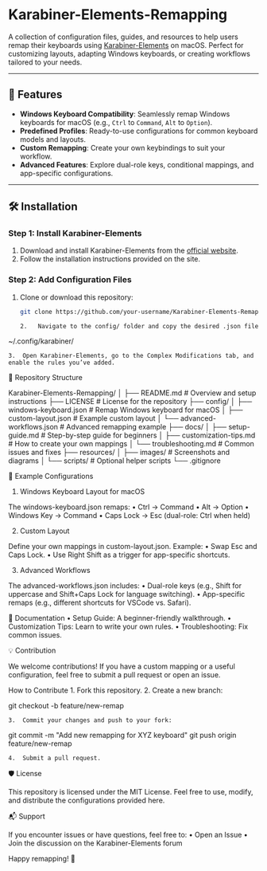 # Karabiner-Elements-Remapping

A collection of configuration files, guides, and resources to help users remap their keyboards using [Karabiner-Elements](https://karabiner-elements.pqrs.org/) on macOS. Perfect for customizing layouts, adapting Windows keyboards, or creating workflows tailored to your needs.

---

## 🌟 Features

- **Windows Keyboard Compatibility**: Seamlessly remap Windows keyboards for macOS (e.g., `Ctrl` to `Command`, `Alt` to `Option`).
- **Predefined Profiles**: Ready-to-use configurations for common keyboard models and layouts.
- **Custom Remapping**: Create your own keybindings to suit your workflow.
- **Advanced Features**: Explore dual-role keys, conditional mappings, and app-specific configurations.

---

## 🛠️ Installation

### Step 1: Install Karabiner-Elements

1. Download and install Karabiner-Elements from the [official website](https://karabiner-elements.pqrs.org/).
2. Follow the installation instructions provided on the site.

### Step 2: Add Configuration Files

1. Clone or download this repository:

   ```bash
   git clone https://github.com/your-username/Karabiner-Elements-Remapping.git

   2.	Navigate to the config/ folder and copy the desired .json file to:
   ```

~/.config/karabiner/

    3.	Open Karabiner-Elements, go to the Complex Modifications tab, and enable the rules you’ve added.

📂 Repository Structure

Karabiner-Elements-Remapping/
│
├── README.md # Overview and setup instructions
├── LICENSE # License for the repository
├── config/
│ ├── windows-keyboard.json # Remap Windows keyboard for macOS
│ ├── custom-layout.json # Example custom layout
│ └── advanced-workflows.json # Advanced remapping example
├── docs/
│ ├── setup-guide.md # Step-by-step guide for beginners
│ ├── customization-tips.md # How to create your own mappings
│ └── troubleshooting.md # Common issues and fixes
├── resources/
│ ├── images/ # Screenshots and diagrams
│ └── scripts/ # Optional helper scripts
└── .gitignore

🔧 Example Configurations

1. Windows Keyboard Layout for macOS

The windows-keyboard.json remaps:
• Ctrl -> Command
• Alt -> Option
• Windows Key -> Command
• Caps Lock -> Esc (dual-role: Ctrl when held)

2. Custom Layout

Define your own mappings in custom-layout.json. Example:
• Swap Esc and Caps Lock.
• Use Right Shift as a trigger for app-specific shortcuts.

3. Advanced Workflows

The advanced-workflows.json includes:
• Dual-role keys (e.g., Shift for uppercase and Shift+Caps Lock for language switching).
• App-specific remaps (e.g., different shortcuts for VSCode vs. Safari).

📖 Documentation
• Setup Guide: A beginner-friendly walkthrough.
• Customization Tips: Learn to write your own rules.
• Troubleshooting: Fix common issues.

💡 Contribution

We welcome contributions! If you have a custom mapping or a useful configuration, feel free to submit a pull request or open an issue.

How to Contribute 1. Fork this repository. 2. Create a new branch:

git checkout -b feature/new-remap

    3.	Commit your changes and push to your fork:

git commit -m "Add new remapping for XYZ keyboard"
git push origin feature/new-remap

    4.	Submit a pull request.

🛡️ License

This repository is licensed under the MIT License. Feel free to use, modify, and distribute the configurations provided here.

📬 Support

If you encounter issues or have questions, feel free to:
• Open an Issue
• Join the discussion on the Karabiner-Elements forum

Happy remapping! 🎉

